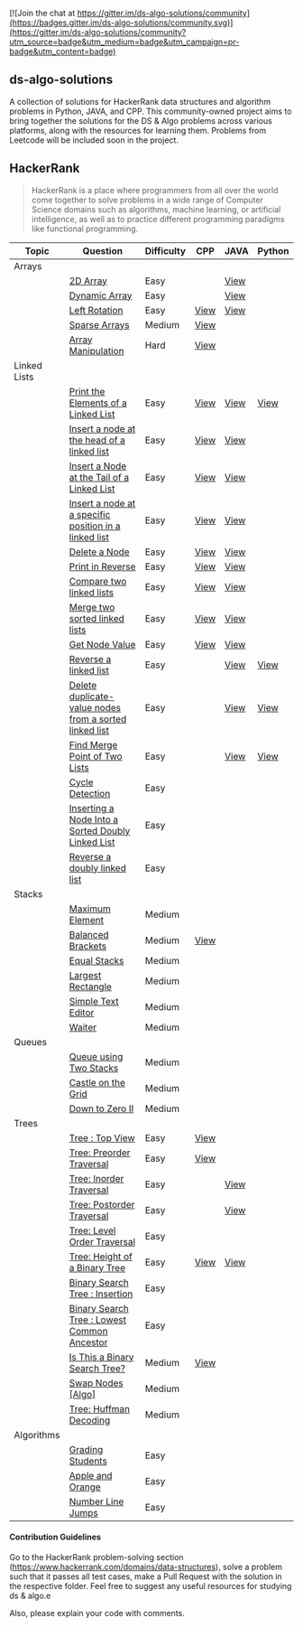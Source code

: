 [![Join the chat at https://gitter.im/ds-algo-solutions/community](https://badges.gitter.im/ds-algo-solutions/community.svg)](https://gitter.im/ds-algo-solutions/community?utm_source=badge&utm_medium=badge&utm_campaign=pr-badge&utm_content=badge)

## ds-algo-solutions

A collection of solutions for HackerRank data structures and algorithm problems in Python, JAVA, and CPP. This community-owned project aims to bring together the solutions for the DS & Algo problems across various platforms, along with the resources for learning them. Problems from Leetcode will be included soon in the project.

## HackerRank

> HackerRank is a place where programmers from all over the world come together to solve problems in a wide range of Computer Science domains such as algorithms, machine learning, or artificial intelligence, as well as to practice different programming paradigms like functional programming.

| Topic       | Question                                                     | Difficulty | CPP                                                          | JAVA                                                         | Python                                                       |
| ----------- | ------------------------------------------------------------ | ---------- | ------------------------------------------------------------ | ------------------------------------------------------------ | ------------------------------------------------------------ |
| Arrays      |                                                              |            |                                                              |                                                              |                                                              |
|             | [2D Array](https://www.hackerrank.com/challenges/2d-array/problem) | Easy       |                                                              | [View](https://github.com/adityabisoi/ds-algo-solutions/blob/main/Arrays/2D%20Array-DS/solution.java) |                                                              |
|             | [Dynamic Array](https://www.hackerrank.com/challenges/dynamic-array/problem) | Easy       |                                                              | [View](Arrays/Dynamic%20Array/solution.java) |                                                              |
|             | [Left Rotation](https://www.hackerrank.com/challenges/array-left-rotation/problem) | Easy       | [View](https://github.com/adityabisoi/ds-algo-solutions/blob/main/Arrays/left_rotation.cpp) | [View](https://github.com/adityabisoi/ds-algo-solutions/blob/main/Arrays/Left%20Rotation/solution.java) |                                                              |
|             | [Sparse Arrays](https://www.hackerrank.com/challenges/sparse-arrays/problem) | Medium     | [View](https://github.com/adityabisoi/ds-algo-solutions/blob/main/Arrays/sparse_arrays.cpp) |                                                              |                                                              |
|             | [Array Manipulation](https://www.hackerrank.com/challenges/crush/problem) | Hard       | [View](https://github.com/adityabisoi/ds-algo-solutions/blob/main/Arrays/array_manipulation.cpp) |                                                              |                                                              |
| Linked Lists |                                                              |            |                                                              |                                                              |                                                              |
|             | [Print the Elements of a Linked List](https://www.hackerrank.com/challenges/print-the-elements-of-a-linked-list/problem) | Easy       | [View](https://github.com/adityabisoi/ds-algo-solutions/blob/main/Linked_Lists/solution.cpp)                      | [View](https://github.com/adityabisoi/ds-algo-solutions/blob/main/Linked_Lists/print_elements.java) | [View](https://github.com/adityabisoi/ds-algo-solutions/blob/main/Linked_Lists/Print_the_Elements.py) |
|             | [Insert a node at the head of a linked list](https://www.hackerrank.com/challenges/insert-a-node-at-the-head-of-a-linked-list/problem) | Easy       | [View](https://github.com/adityabisoi/ds-algo-solutions/blob/main/Linked_Lists/Insert%20a%20node%20at%20the%20head%20of%20a%20linked%20list.cpp) |  [View](https://github.com/adityabisoi/ds-algo-solutions/blob/main/Linked_Lists/Insert%20a%20node%20at%20the%20head%20of%20a%20linked%20list/solution.java)|                                                              |
|             | [Insert a Node at the Tail of a Linked List](https://www.hackerrank.com/challenges/insert-a-node-at-the-tail-of-a-linked-list/problem) | Easy       | [View](https://github.com/adityabisoi/ds-algo-solutions/blob/main/Linked_Lists/Insert%20a%20Node%20at%20the%20Tail%20of%20a%20Linked%20List.cpp) |  [View](https://github.com/adityabisoi/ds-algo-solutions/tree/main/Linked%20Lists/Insert%20a%20Node%20at%20the%20Tail%20of%20a%20Linked%20List/solution.java)|                                                              |
|             | [Insert a node at a specific position in a linked list](https://www.hackerrank.com/challenges/insert-a-node-at-a-specific-position-in-a-linked-list/problem) | Easy       | [View](https://github.com/adityabisoi/ds-algo-solutions/blob/main/Linked_Lists/Insert%20a%20node%20at%20a%20specific%20position%20in%20a%20linked%20list.cpp) | [View](https://github.com/adityabisoi/ds-algo-solutions/blob/main/Linked%20Lists/Insert%20a%20node%20at%20a%20specific%20position%20in%20a%20linked%20list/solution.java)|                                                              |
|             | [Delete a Node](https://www.hackerrank.com/challenges/delete-a-node-from-a-linked-list/problem) | Easy       | [View](https://github.com/adityabisoi/ds-algo-solutions/blob/main/Linked_Lists/Delete%20a%20node.cpp) | [View](https://github.com/adityabisoi/ds-algo-solutions/blob/main/Linked%20Lists/Delete%20a%20Node/solution.java)  |                                                              |
|             | [Print in Reverse](https://www.hackerrank.com/challenges/print-the-elements-of-a-linked-list-in-reverse/problem) | Easy       | [View](https://github.com/adityabisoi/ds-algo-solutions/blob/main/Linked_Lists/Print_reverse.cpp) | [View](https://github.com/adityabisoi/ds-algo-solutions/blob/main/Linked%20Lists/Print%20in%20Reverse/solution.java) |                                                              |
|             | [Compare two linked lists](https://www.hackerrank.com/challenges/compare-two-linked-lists/problem) | Easy       | [View](https://github.com/adityabisoi/ds-algo-solutions/blob/main/Linked_Lists/Compare_two_linked_lists.cpp) | [View](https://github.com/adityabisoi/ds-algo-solutions/blob/main/Linked%20Lists/Compare%20two%20linked%20lists/solution.java) |                                                              |
|             | [Merge two sorted linked lists](https://www.hackerrank.com/challenges/merge-two-sorted-linked-lists/problem) | Easy       | [View](https://github.com/adityabisoi/ds-algo-solutions/blob/main/Linked_Lists/Merge_two_sorted_linked_lists.cpp) | [View](https://github.com/adityabisoi/ds-algo-solutions/blob/main/Linked%20Lists/Merge%20two%20sorted%20linked%20lists/solution.java) |                                                              |
|             | [Get Node Value](https://www.hackerrank.com/challenges/get-the-value-of-the-node-at-a-specific-position-from-the-tail/problem) | Easy       | [View](https://github.com/adityabisoi/ds-algo-solutions/blob/main/Linked_Lists/Get_node_value.cpp) | [View](https://github.com/adityabisoi/ds-algo-solutions/blob/main/Linked%20Lists/Get%20Node%20Value/solution.java)                                                             |                                                              |
|             | [Reverse a linked list](https://www.hackerrank.com/challenges/reverse-a-linked-list/problem) | Easy       |                                                              |[View](https://github.com/adityabisoi/ds-algo-solutions/blob/main/Linked%20Lists/Reverse%20a%20Linked%20List/solution.java)|[View](https://github.com/adityabisoi/ds-algo-solutions/blob/main/Linked%20Lists/Print%20in%20Reverse/solution.py)                                                              |                                             
|             | [Delete duplicate-value nodes from a sorted linked list](https://www.hackerrank.com/challenges/delete-duplicate-value-nodes-from-a-sorted-linked-list/problem) | Easy       |                                                              | [View](https://github.com/adityabisoi/ds-algo-solutions/blob/main/Linked%20Lists/Delete%20duplicate%20values/solution.java)| [View](https://github.com/adityabisoi/ds-algo-solutions/blob/main/Linked%20Lists/Delete%20duplicate%20values/solution.py)                                                             |
|             | [Find Merge Point of Two Lists](https://www.hackerrank.com/challenges/find-the-merge-point-of-two-joined-linked-lists/problem) | Easy       |                                                              |[View](https://github.com/adityabisoi/ds-algo-solutions/blob/main/Linked%20Lists/Find%20merge%20point/solution.java)|[View](https://github.com/adityabisoi/ds-algo-solutions/blob/main/Linked%20Lists/Find%20merge%20point/solution.py)                                                                                                                          |
|             | [Cycle Detection](https://www.hackerrank.com/challenges/detect-whether-a-linked-list-contains-a-cycle/problem) | Easy       |                                                              |                                                              |                                                              |
|             | [Inserting a Node Into a Sorted Doubly Linked List](https://www.hackerrank.com/challenges/insert-a-node-into-a-sorted-doubly-linked-list/problem) | Easy       |                                                              |                                                              |                                                              |
|             | [Reverse a doubly linked list](https://www.hackerrank.com/challenges/reverse-a-doubly-linked-list/problem) | Easy       |                                                              |                                                              |                                                              |
| Stacks      |                                                              |            |                                                              |                                                              |                                                              |
|             | [Maximum Element](https://www.hackerrank.com/challenges/maximum-element/problem) | Medium     |                                                              |                                                              |                                                              |
|             | [Balanced Brackets](https://www.hackerrank.com/challenges/balanced-brackets/problem) | Medium     | [View](https://github.com/RisHaV-IITKGP/ds-algo-solutions/blob/main/Stacks/Balanced%20Brackets/solution.cpp)                                                             |                                                              |                                                              |
|             | [Equal Stacks](https://www.hackerrank.com/challenges/equal-stacks/problem) | Medium     |                                                              |                                                              |                                                              |
|             | [Largest Rectangle](https://www.hackerrank.com/challenges/largest-rectangle/problem) | Medium     |                                                              |                                                              |                                                              |
|             | [Simple Text Editor](https://www.hackerrank.com/challenges/simple-text-editor/problem) | Medium     |                                                              |                                                              |                                                              |
|             | [Waiter](https://www.hackerrank.com/challenges/waiter/problem) | Medium     |                                                              |                                                              |                                                              |
| Queues      |                                                              |            |                                                              |                                                              |                                                              |
|             | [Queue using Two Stacks](https://www.hackerrank.com/challenges/queue-using-two-stacks/problem) | Medium     |                                                              |                                                              |                                                              |
|             | [Castle on the Grid](https://www.hackerrank.com/challenges/castle-on-the-grid/problem) | Medium     |                                                              |                                                              |                                                              |
|             | [Down to Zero II](https://www.hackerrank.com/challenges/down-to-zero-ii/problem) | Medium     |                                                              |                                                              |                                                              |
| Trees       |                                                              |            |                                                              |                                                              |                                                              |
|             | [Tree : Top View](https://www.hackerrank.com/challenges/tree-top-view/problem) | Easy       |  [View](Trees/Tree-Top%20View/solution.cpp)                                                         |                                                              |                                                              |
|             | [Tree: Preorder Traversal](https://www.hackerrank.com/challenges/tree-preorder-traversal/problem) | Easy       | [View](https://github.com/adityabisoi/ds-algo-solutions/blob/main/Trees/Preorder_traversal.cpp) |                                                              |                                                              |
|             | [Tree: Inorder Traversal](https://www.hackerrank.com/challenges/tree-inorder-traversal/problem) | Easy       |                                                              |     [View](https://github.com/adityabisoi/ds-algo-solutions/blob/main/Trees/Tree-Inorder%20Traversal/solution.java)                                                         |                                                              |
|             | [Tree: Postorder Traversal](https://www.hackerrank.com/challenges/tree-postorder-traversal/problem) | Easy       |                                                              | [View](https://github.com/adityabisoi/ds-algo-solutions/blob/main/Trees/Tree-Postorder%20Traversal/solution.java)                                                             |                                                              |
|             | [Tree: Level Order Traversal](https://www.hackerrank.com/challenges/tree-level-order-traversal/problem) | Easy       |                                                              |                                                              |                                                              |
|             | [Tree: Height of a Binary Tree](https://www.hackerrank.com/challenges/tree-height-of-a-binary-tree/problem) | Easy       |  [View](/Trees/Tree-Height%20of%20a%20Binary%20Tree/solution.cpp)|[View](https://github.com/adityabisoi/ds-algo-solutions/blob/main/Trees/Tree-Height%20of%20a%20Binary%20Tree/solution.java) |                                                              |
|             | [Binary Search Tree : Insertion](https://www.hackerrank.com/challenges/binary-search-tree-insertion/problem) | Easy       |                                                              |                                                              |                                                              |
|             | [Binary Search Tree : Lowest Common Ancestor](https://www.hackerrank.com/challenges/binary-search-tree-lowest-common-ancestor/problem) | Easy       |                                                              |                                                              |                                                              |
|             | [Is This a Binary Search Tree?](https://www.hackerrank.com/challenges/is-binary-search-tree/problem) | Medium     |  [View](Trees/Tree-Is%20This%20a%20Binary%20Search%20Tree/solution.cpp)                                                               |                                                              |                                                              |
|             | [Swap Nodes [Algo]](https://www.hackerrank.com/challenges/swap-nodes-algo/problem) | Medium     |                                                              |                                                              |                                                              |
|             | [Tree: Huffman Decoding](https://www.hackerrank.com/challenges/tree-huffman-decoding/problem) | Medium     |                                                              |                                                              |                                                              |
| Algorithms  |                                                              |            |                                                              |                                                              |                                                              |
|             | [Grading Students](https://www.hackerrank.com/challenges/grading/problem) | Easy       |                                                              |                                                              |                                                              |
|             | [Apple and Orange](https://www.hackerrank.com/challenges/apple-and-orange/problem) | Easy       |                                                              |                                                              |                                                              |
|             | [Number Line Jumps](https://www.hackerrank.com/challenges/kangaroo/problem) | Easy       |                                                              |                                                              |                                                              |

#### Contribution Guidelines
Go to the HackerRank problem-solving section (https://www.hackerrank.com/domains/data-structures), solve a problem such that it passes all test cases, make a Pull Request with the solution in the respective folder. Feel free to suggest any useful resources for studying ds & algo.e 

Also, please explain your code with comments.
